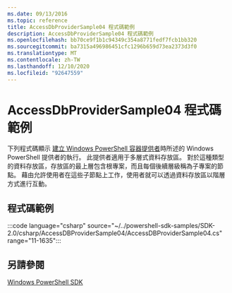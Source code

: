 ```yaml
---
ms.date: 09/13/2016
ms.topic: reference
title: AccessDbProviderSample04 程式碼範例
description: AccessDbProviderSample04 程式碼範例
ms.openlocfilehash: bb70ce9f1b1c94349c354a8771fedf7fcb1bb320
ms.sourcegitcommit: ba7315a496986451cfc1296b659d73ea2373d3f0
ms.translationtype: MT
ms.contentlocale: zh-TW
ms.lasthandoff: 12/10/2020
ms.locfileid: "92647559"
---
```

# <a name="accessdbprovidersample04-code-sample"></a>AccessDbProviderSample04 程式碼範例

下列程式碼顯示 [建立 Windows PowerShell 容器提供者](./creating-a-windows-powershell-container-provider.md)時所述的 Windows PowerShell 提供者的執行。
此提供者適用于多層式資料存放區。 對於這種類型的資料存放區，存放區的最上層包含根專案，而且每個後續層級稱為子專案的節點。 藉由允許使用者在這些子節點上工作，使用者就可以透過資料存放區以階層方式進行互動。

## <a name="code-sample"></a>程式碼範例

:::code language="csharp" source="~/../powershell-sdk-samples/SDK-2.0/csharp/AccessDBProviderSample04/AccessDBProviderSample04.cs" range="11-1635":::

## <a name="see-also"></a>另請參閱

[Windows PowerShell SDK](../windows-powershell-reference.md)
